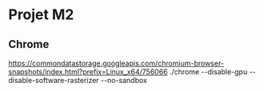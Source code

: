 # Projet M2

## Chrome
https://commondatastorage.googleapis.com/chromium-browser-snapshots/index.html?prefix=Linux_x64/756066
./chrome --disable-gpu --disable-software-rasterizer --no-sandbox

